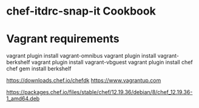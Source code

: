 # chef-itdrc-snap-it Cookbook

# Vagrant requirements
vagrant plugin install vagrant-omnibus
vagrant plugin install vagrant-berkshelf
vagrant plugin install vagrant-vbguest
vagrant plugin install chef
chef gem install berkshelf


https://downloads.chef.io/chefdk
https://www.vagrantup.com

https://packages.chef.io/files/stable/chef/12.19.36/debian/8/chef_12.19.36-1_amd64.deb
